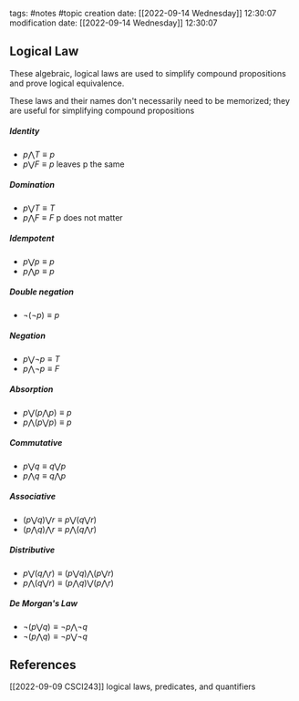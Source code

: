 tags: #notes #topic
creation date: [[2022-09-14 Wednesday]] 12:30:07
modification date: [[2022-09-14 Wednesday]] 12:30:07

## Logical Law
These algebraic, logical laws are used to simplify compound propositions and prove logical equivalence.

These laws and their names don't necessarily need to be memorized; they are useful for simplifying compound propositions

##### Identity
- $p \bigwedge T \equiv p$
- $p \bigvee F \equiv p$
leaves p the same

##### Domination
- $p \bigvee T \equiv T$
- $p \bigwedge F \equiv F$
p does not matter

##### Idempotent
- $p \bigvee p \equiv p$
- $p \bigwedge p \equiv p$

##### Double negation
- $\neg (\neg p ) \equiv p$

##### Negation
- $p \bigvee \neg p \equiv T$
- $p \bigwedge  \neg p \equiv F$

##### Absorption
- $p \bigvee (p \bigwedge p) \equiv p$
- $p \bigwedge (p \bigvee p) \equiv p$

##### Commutative
- $p \bigvee q \equiv q \bigvee p$
- $p \bigwedge q \equiv q \bigwedge p$

##### Associative
- $(p \bigvee q) \bigvee r \equiv p \bigvee (q \bigvee r)$
- $(p \bigwedge q) \bigwedge r \equiv p \bigwedge (q \bigwedge r)$

##### Distributive
- $p \bigvee (q \bigwedge r) \equiv (p \bigvee q) \bigwedge (p \bigvee r)$
- $p \bigwedge (q \bigvee r) \equiv (p \bigwedge q) \bigvee (p \bigwedge r)$

##### De Morgan's Law
- $\neg(p \bigvee q) \equiv \neg p \bigwedge \neg q$
- $\neg(p \bigwedge q) \equiv \neg p \bigvee \neg q$



## References
[[2022-09-09 CSCI243]] logical laws, predicates, and quantifiers